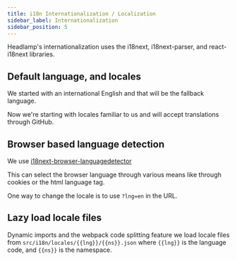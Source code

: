 ```yaml
---
title: i18n Internationalization / Localization
sidebar_label: Internationalization
sidebar_position: 5
---
```


Headlamp's internationalization uses the i18next, i18next-parser, and
react-i18next libraries.

## Default language, and locales

We started with an international English and that will be the fallback language.

Now we're starting with locales familiar to us and will accept
translations through GitHub.

## Browser based language detection

We use
[i18next-browser-languagedetector](https://github.com/i18next/i18next-browser-languageDetector#readme)

This can select the browser language through various means like through
cookies or the html language tag.

One way to change the locale is to use `?lng=en` in the URL.

## Lazy load locale files

Dynamic imports and the webpack code splitting feature we
load locale files from `src/i18n/locales/{{lng}}/{{ns}}.json`
where `{{lng}}` is the language code, and `{{ns}}` is the namespace.
